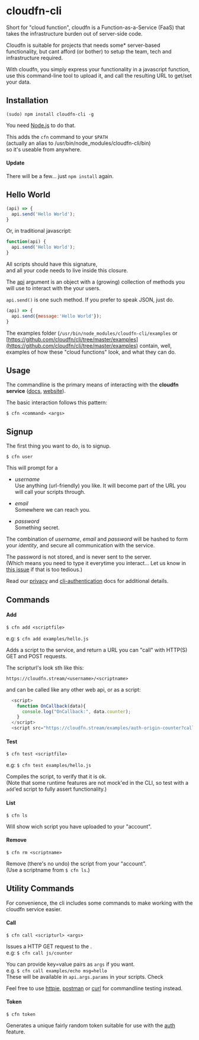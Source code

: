 # cloudfn-cli

Short for "cloud function", cloudfn is a Function-as-a-Service (FaaS) that takes the
infrastructure burden out of server-side code.

Cloudfn is suitable for projects that needs some* server-based functionality,
but cant afford (or bother) to setup the team, tech and infrastructure required.

With cloudfn, you simply express your functionality in a javascript function,
use this command-line tool to upload it,
and call the resulting URL to get/set your data.


## Installation

```
(sudo) npm install cloudfn-cli -g
```
You need [Node.js](https://nodejs.org) to do that.  

This adds the `cfn` command to your `$PATH`  
(actually an alias to /usr/bin/node_modules/cloudfn-cli/bin)  
so it's useable from anywhere.

#### Update

There will be a few... just `npm install` again.


## Hello World

```javascript
(api) => {
  api.send('Hello World');
}
```

Or, in traditional javascript:

```javascript
function(api) {
  api.send('Hello World');
}
```
All scripts should have this signature,  
and all your code needs to live inside this closure.

The [api]() argument is an object with a (growing) collection of methods you will use to interact with the your users.

`api.send()` is one such method. If you prefer to speak JSON, just do.

```javascript
(api) => {
  api.send({message:'Hello World'});
}
```


The examples folder (`/usr/bin/node_modules/cloudfn-cli/examples` or [https://github.com/cloudfn/cli/tree/master/examples](https://github.com/cloudfn/cli/tree/master/examples) contain, well, examples of how these "cloud functions" look, and what they can do.


## Usage

The commandline is the primary means of interacting with the **cloudfn service** ([docs](), [website]()).  

The basic interaction follows this pattern:

```
$ cfn <command> <args>
```

## Signup

The first thing you want to do, is to signup.

```
$ cfn user
```

This will prompt for a  
- *username*  
Use anything (url-friendly) you like. It will become part of the URL you will call your scripts through.

- *email*  
Somewhere we can reach you.

- *password*  
Something secret.

The combination of *username*, *email* and *password* will be hashed to form your *identity*, and secure all communication with the service.  

The password is not stored, and is never sent to the server.  
(Which means you need to type it everytime you interact... Let us know in [this issue](https://github.com/cloudfn/cli/issues/1) if that is too tedious.)

Read our [privacy]() and [cli-authentication]() docs for additional details.


## Commands

#### Add

```
$ cfn add <scriptfile>
```

e.g: `$ cfn add examples/hello.js`

Adds a script to the service, and return a URL you can "call" with HTTP(S) GET and POST requests.

The scripturl's look sth like this:

`https://cloudfn.stream/<username>/<scriptname>`

and can be called like any other web api, or as a script:

```javascript
  <script>
    function OnCallback(data){
      console.log("OnCallback:", data.counter);
    }
  </script>
  <script src="https://cloudfn.stream/examples/auth-origin-counter?callback=OnCallback"></script>
```

#### Test

```
$ cfn test <scriptfile>
```

e.g: `$ cfn test examples/hello.js`

Compiles the script, to verify that it is ok.  
(Note that some runtime features are not mock'ed in the CLI, so test with a `add`'ed script to fully assert functionality.)

#### List

```
$ cfn ls
```

Will show wich script you have uploaded to your "account".

#### Remove

```
$ cfn rm <scriptname>
```

Remove (there's no undo) the script from your "account".  
(Use a scriptname from `$ cfn ls`.)


## Utility Commands

For convenience, the cli includes some commands to make working with the cloudfn service easier.

#### Call

```
$ cfn call <scripturl> <args>
```

Issues a HTTP GET request to the <scripturl>.  
e.g: `$ cfn call js/counter `

You can provide key=value pairs as `args` if you want.   
e.g. `$ cfn call examples/echo msg=hello`  
These will be available in `api.args.params` in your scripts.
Check []()

Feel free to use [httpie](), [postman]() or [curl]() for commandline testing instead.


#### Token

```
$ cfn token
```

Generates a unique fairly random token suitable for use with the [auth]() feature.
